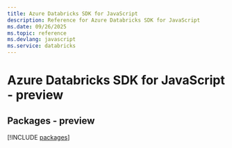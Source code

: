```yaml
---
title: Azure Databricks SDK for JavaScript
description: Reference for Azure Databricks SDK for JavaScript
ms.date: 09/26/2025
ms.topic: reference
ms.devlang: javascript
ms.service: databricks
---
```

# Azure Databricks SDK for JavaScript - preview
## Packages - preview
[!INCLUDE [packages](databricks-index.md)]